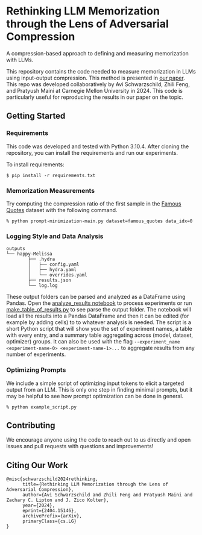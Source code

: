 # Rethinking LLM Memorization through the Lens of Adversarial Compression

A compression-based approach to defining and measuring memorization with LLMs. 

This repository contains the code needed to measure memorization in LLMs using input-output compression. This method is presented in [our paper](https://arxiv.org/pdf/2404.15146). This repo was developed collaboratively by Avi Schwarzschild, Zhili Feng, and Pratyush Maini at Carnegie Mellon University in 2024. This code is particularly useful for reproducing the results in our paper on the topic.


## Getting Started

### Requirements
This code was developed and tested with Python 3.10.4. After cloning the repository, you can install the requirements and run our experiments.

To install requirements:

```$ pip install -r requirements.txt```

### Memorization Measurements

Try computing the compression ratio of the first sample in the [Famous Quotes](datasets/famous_quotes.json) dataset with the following command.  
```
% python prompt-minimization-main.py dataset=famous_quotes data_idx=0
```

### Logging Style and Data Analysis

```
outputs
└── happy-Melissa
        ├── .hydra
        │   ├── config.yaml
        │   ├── hydra.yaml
        │   └── overrides.yaml
        ├── results.json
        └── log.log
```

These output folders can be parsed and analyzed as a DataFrame using Pandas.
Open the [analyze_results notebook](analyze_results.ipynb) to process experiments or run [make_table_of_results.py](make_table_of_results.py) to see parse the output folder. The notebook will load all the results into a Pandas DataFrame and then it can be edited (for example by adding cells) to to whatever analysis is needed. The script is a short Python script that will show you the set of experiment names, a table with every entry, and a summary table aggregating across (model, dataset, optimizer) groups. It can also be used with the flag `--experiment_name <experiment-name-0> <experiment-name-1>...` to aggregate results from any number of experiments.

### Optimizing Prompts
We include a simple script of optimizing input tokens to elicit a targeted output from an LLM. This is only one step in finding minimal prompts, but it may be helpful to see how prompt optimization can be done in general.
```
% python example_script.py
```

## Contributing

We encourage anyone using the code to reach out to us directly and open issues and pull requests with questions and improvements!

## Citing Our Work

```
@misc{schwarzschild2024rethinking,
      title={Rethinking LLM Memorization through the Lens of Adversarial Compression}, 
      author={Avi Schwarzschild and Zhili Feng and Pratyush Maini and Zachary C. Lipton and J. Zico Kolter},
      year={2024},
      eprint={2404.15146},
      archivePrefix={arXiv},
      primaryClass={cs.LG}
}
```
